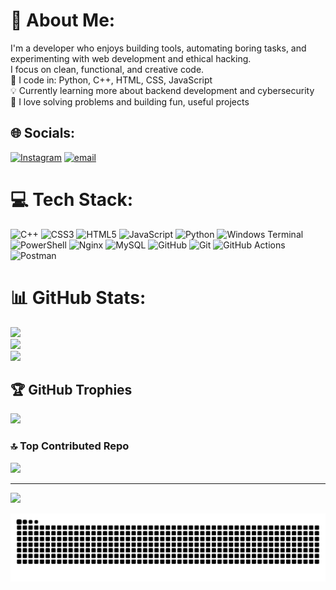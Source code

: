 # 💫 About Me:
I'm a developer who enjoys building tools, automating boring tasks, and experimenting with web development and ethical hacking.<br>I focus on clean, functional, and creative code.<br>🔧 I code in: Python, C++, HTML, CSS, JavaScript<br>💡 Currently learning more about backend development and cybersecurity<br>🎯 I love solving problems and building fun, useful projects


## 🌐 Socials:
[![Instagram](https://img.shields.io/badge/Instagram-%23E4405F.svg?logo=Instagram&logoColor=white)](https://www.instagram.com/masadi.anomali/#) [![email](https://img.shields.io/badge/Email-D14836?logo=gmail&logoColor=white)](mailto:githubmasadi.gmail.com) 

# 💻 Tech Stack:
![C++](https://img.shields.io/badge/c++-%2300599C.svg?style=for-the-badge&logo=c%2B%2B&logoColor=white) ![CSS3](https://img.shields.io/badge/css3-%231572B6.svg?style=for-the-badge&logo=css3&logoColor=white) ![HTML5](https://img.shields.io/badge/html5-%23E34F26.svg?style=for-the-badge&logo=html5&logoColor=white) ![JavaScript](https://img.shields.io/badge/javascript-%23323330.svg?style=for-the-badge&logo=javascript&logoColor=%23F7DF1E) ![Python](https://img.shields.io/badge/python-3670A0?style=for-the-badge&logo=python&logoColor=ffdd54) ![Windows Terminal](https://img.shields.io/badge/Windows%20Terminal-%234D4D4D.svg?style=for-the-badge&logo=windows-terminal&logoColor=white) ![PowerShell](https://img.shields.io/badge/PowerShell-%235391FE.svg?style=for-the-badge&logo=powershell&logoColor=white) ![Nginx](https://img.shields.io/badge/nginx-%23009639.svg?style=for-the-badge&logo=nginx&logoColor=white) ![MySQL](https://img.shields.io/badge/mysql-4479A1.svg?style=for-the-badge&logo=mysql&logoColor=white) ![GitHub](https://img.shields.io/badge/github-%23121011.svg?style=for-the-badge&logo=github&logoColor=white) ![Git](https://img.shields.io/badge/git-%23F05033.svg?style=for-the-badge&logo=git&logoColor=white) ![GitHub Actions](https://img.shields.io/badge/github%20actions-%232671E5.svg?style=for-the-badge&logo=githubactions&logoColor=white) ![Postman](https://img.shields.io/badge/Postman-FF6C37?style=for-the-badge&logo=postman&logoColor=white)
# 📊 GitHub Stats:
![](https://github-readme-stats.vercel.app/api?username=MasAdii&theme=shadow_blue&hide_border=false&include_all_commits=true&count_private=false)<br/>
![](https://nirzak-streak-stats.vercel.app/?user=MasAdii&theme=shadow_blue&hide_border=false)<br/>
![](https://github-readme-stats.vercel.app/api/top-langs/?username=MasAdii&theme=shadow_blue&hide_border=false&include_all_commits=true&count_private=false&layout=compact)

## 🏆 GitHub Trophies
![](https://github-profile-trophy.vercel.app/?username=MasAdii&theme=radical&no-frame=false&no-bg=true&margin-w=4)

### 🔝 Top Contributed Repo
![](https://github-contributor-stats.vercel.app/api?username=MasAdii&limit=5&theme=dark&combine_all_yearly_contributions=true)

---
[![](https://visitcount.itsvg.in/api?id=MasAdii&icon=0&color=0)](https://visitcount.itsvg.in)


<img src="https://raw.githubusercontent.com/MasAdii/MasAdii/output/snake.svg" alt="Snake animation" />
